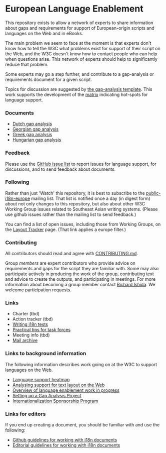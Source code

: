 # European Language Enablement

This repository exists to allow a network of experts to share information about gaps and requirements for support of European-origin scripts and languages on the Web and in eBooks. 

The main problem we seem to face at the moment is that experts don't know how to tell the W3C what problems exist for support of their script on the Web, and the W3C doesn't know how to contact people who can help when questions arise. This network of experts should help to significantly reduce that problem. 

Some experts may go a step further, and contribute to a gap-analysis or requirements document for a given script.

Topics for discussion are suggested by [the gap-analysis template](http://w3c.github.io/i18n-activity/templates/gap-analysis/gap-analysis_template.html). This work supports the development of the [matrix](http://w3c.github.io/typography/gap-analysis/language-matrix.html) indicating hot-spots for language support.

### Documents
- [Dutch gap analysis](https://w3c.github.io/eurlreq/gap-analysis/latn-nl-gap)
- [Georgian gap analysis](https://w3c.github.io/eurlreq/gap-analysis/geor-gap)
- [Greek gap analysis](https://w3c.github.io/eurlreq/gap-analysis/grek-gap)
- [Hungarian gap analysis](https://w3c.github.io/eurlreq/gap-analysis/latn-hu-gap)


### Feedback
Please use the [GitHub issue list](https://github.com/w3c/eurlreq/issues) to report issues for language support, for discussions, and to send feedback about documents.

### Following
Rather than just 'Watch' this repository, it is best to subscribe to the [public-i18n-europe](https://lists.w3.org/Archives/Public/public-i18n-europe/) mailing list. That list is notified once a day (in digest form) about not only changes to this repository, but also about other W3C Working Group issues related to Southeast Asian writing systems. (Please use github issues rather than the mailing list to send feedback.)

You can find a list of open issues, including those from Working Groups, on the [Layout Tracker](http://w3c.github.io/i18n-activity/textlayout/?filter=europe) page. (That link applies a europe filter.)

### Contributing
All contributors should read and agree with [CONTRIBUTING.md](CONTRIBUTING.md).

Group _members_ are expert contributors who provide advice on requirements and gaps for the script they are familiar with. Some may also participate actively in producing the work of the group, contributing text and advice to create the outputs, and participating in meetings. For more information about becoming a group member contact [Richard Ishida](mailto:ishida@w3.org). We welcome participation requests.

### Links
- Charter (tbd)
- Action tracker (tbd)
- [Writing i18n tests](https://github.com/w3c/i18n-activity/wiki/Writing-i18n-tests)
- [Practical tips for task forces](https://w3c.github.io/i18n-activity/guidelines/process.html)
- Meeting info (tbd)
- [Mail archive](https://lists.w3.org/Archives/Public/public-i18n-eur/)


### Links to background information
The following information describes work going on at the W3C to support languages on the Web.
- [Language support heatmap](http://w3c.github.io/typography/gap-analysis/language-matrix.html)
- [Analysing support for text layout on the Web](https://github.com/w3c/i18n-discuss/wiki/Analysing-support-for-text-layout-on-the-Web)
- [Overview of language enablement work in progress](https://www.w3.org/International/layout)
- [Setting up a Gap Analysis Project](https://github.com/w3c/typography/wiki/Setting-up-a-Gap-Analysis-Project)
- [Internationalization Sponsorship Program](https://www.w3.org/International/sponsorship/)


### Links for editors
If you end up creating a document, you should be familiar with and use the following:

- [Github guidelines for working with i18n documents](http://w3c.github.io/i18n-activity/guidelines/github)
- [Editorial guidelines for working with i18n documents](http://w3c.github.io/i18n-activity/guidelines/editing)
